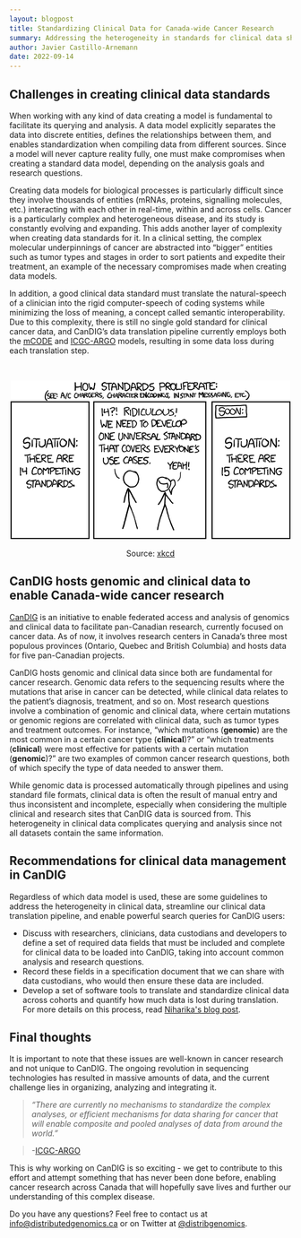```yaml
---
layout: blogpost
title: Standardizing Clinical Data for Canada-wide Cancer Research
summary: Addressing the heterogeneity in standards for clinical data sharing
author: Javier Castillo-Arnemann
date: 2022-09-14
---
```


## Challenges in creating clinical data standards

When working with any kind of data creating a model is fundamental to facilitate its querying and analysis. A data model explicitly separates the data into discrete entities, defines the relationships between them, and enables standardization when compiling data from different sources. Since a model will never capture reality fully, one must make compromises when creating a standard data model, depending on the analysis goals and research questions.

Creating data models for biological processes is particularly difficult since they involve thousands of entities (mRNAs, proteins, signalling molecules, etc.) interacting with each other in real-time, within and across cells. Cancer is a particularly complex and heterogeneous disease, and its study is constantly evolving and expanding. This adds another layer of complexity when creating data standards for it. In a clinical setting, the complex molecular underpinnings of cancer are abstracted into “bigger” entities such as tumor types and stages in order to sort patients and expedite their treatment, an example of the necessary compromises made when creating data models. 

In addition, a good clinical data standard must translate the  natural-speech of a clinician into the rigid computer-speech of coding systems while minimizing the loss of meaning, a concept called semantic interoperability. Due to this complexity, there is still no single gold standard for clinical cancer data, and CanDIG’s data translation pipeline currently employs both the [mCODE](https://confluence.hl7.org/display/COD/mCODE/) and [ICGC-ARGO](https://www.icgc-argo.org/) models, resulting in some data loss during each translation step. 

<br>

<Center>

![](/img/posts/standardizing-clinical-data/xkcd_standards.png)

Source: [xkcd](https://xkcd.com/)
</Center>

## CanDIG hosts genomic and clinical data to enable Canada-wide cancer research

[CanDIG](https://www.sciencedirect.com/science/article/pii/S2666979X21000409) is an initiative to enable federated access and analysis of genomics and clinical data to facilitate pan-Canadian research, currently focused on cancer data. As of now, it involves research centers in Canada’s three most populous provinces (Ontario, Quebec and British Columbia) and hosts data for five pan-Canadian projects.
 
CanDIG hosts genomic and clinical data since both are fundamental for cancer research. Genomic data refers to the sequencing results where the mutations that arise in cancer can be detected, while clinical data relates to the patient’s diagnosis, treatment, and so on. Most research questions involve a combination of genomic and clinical data, where certain mutations or genomic regions are correlated with clinical data, such as tumor types and treatment outcomes. For instance, “which mutations (**genomic**) are the most common in a certain cancer type (**clinical**)?” or  “which treatments (**clinical**) were most effective for patients with a certain mutation (**genomic**)?” are two examples of common cancer research questions, both of which specify the type of data needed to answer them. 

While genomic data is processed automatically through pipelines and using standard file formats, clinical data is often the result of manual entry and thus inconsistent and incomplete, especially when considering the multiple clinical and research sites that CanDIG data is sourced from. This heterogeneity in clinical data complicates querying and analysis since not all datasets contain the same information.

## Recommendations for clinical data management in CanDIG

Regardless of which data model is used, these are some guidelines to address the heterogeneity in clinical data, streamline our clinical data translation pipeline, and enable powerful search queries for CanDIG users:

- Discuss with researchers, clinicians, data custodians and developers to define a set of required data fields that must be included and complete for clinical data to be loaded into CanDIG, taking into account common analysis and research questions. 
- Record these fields in a specification document that we can share with data custodians, who would then ensure these data are included.
- Develop a set of software tools to translate and standardize clinical data across cohorts and quantify how much data is lost during translation. For more details on this process, read [Niharika's blog post](https://www.distributedgenomics.ca/posts/data-pipelines-candig-approach-and-best-practices/).

## Final thoughts

It is important to note that these issues are well-known in cancer research and not unique to CanDIG. The ongoing revolution in sequencing technologies has resulted in massive amounts of data, and the current challenge lies in organizing, analyzing and integrating it.

>*“There are currently no mechanisms to standardize the complex analyses, or efficient mechanisms for data sharing for cancer that will enable composite and pooled analyses of data from around the world.”*

>-[ICGC-ARGO](https://www.icgc-argo.org/)

This is why working on CanDIG is so exciting - we get to contribute to this effort and attempt something that has never been done before, enabling cancer research across Canada that will hopefully save lives and further our understanding of this complex disease.

Do you have any questions? Feel free to contact us at [info@distributedgenomics.ca](mailto:info@distributedgenomics.ca) or on Twitter at [@distribgenomics](https://twitter.com/distribgenomics).

